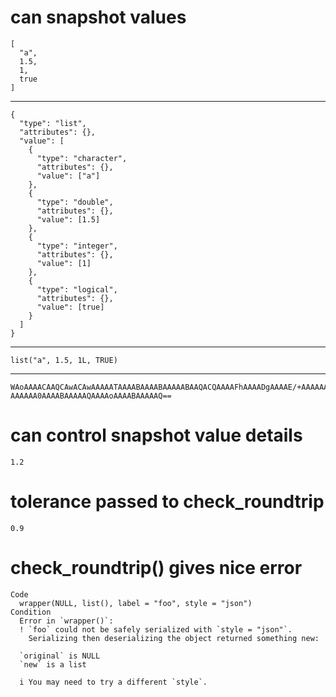 # can snapshot values

    [
      "a",
      1.5,
      1,
      true
    ]

---

    {
      "type": "list",
      "attributes": {},
      "value": [
        {
          "type": "character",
          "attributes": {},
          "value": ["a"]
        },
        {
          "type": "double",
          "attributes": {},
          "value": [1.5]
        },
        {
          "type": "integer",
          "attributes": {},
          "value": [1]
        },
        {
          "type": "logical",
          "attributes": {},
          "value": [true]
        }
      ]
    }

---

    list("a", 1.5, 1L, TRUE)

---

    WAoAAAACAAQCAwACAwAAAAATAAAABAAAABAAAAABAAQACQAAAAFhAAAADgAAAAE/+AAAAAAA
    AAAAAA0AAAABAAAAAQAAAAoAAAABAAAAAQ==

# can control snapshot value details

    1.2

# tolerance passed to check_roundtrip

    0.9

# check_roundtrip() gives nice error

    Code
      wrapper(NULL, list(), label = "foo", style = "json")
    Condition
      Error in `wrapper()`:
      ! `foo` could not be safely serialized with `style = "json"`.
        Serializing then deserializing the object returned something new:
      
      `original` is NULL
      `new` is a list
      
      i You may need to try a different `style`.

